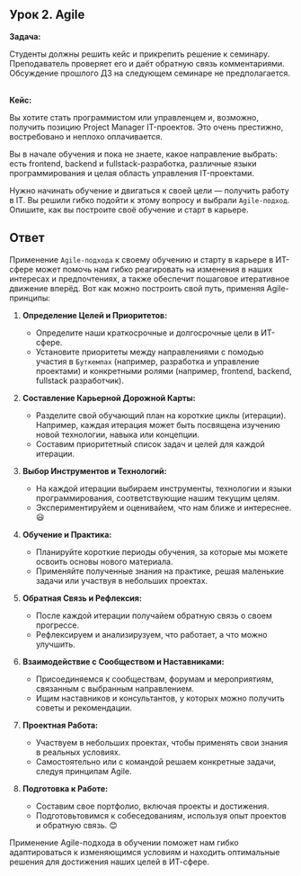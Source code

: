 ## Урок 2. Agile

**Задача:**

Студенты должны решить кейс и прикрепить решение к семинару. Преподаватель проверяет его и даёт обратную связь комментариями. Обсуждение прошлого ДЗ на следующем семинаре не предполагается.

<br>**Кейс:**

Вы хотите стать программистом или управленцем и, возможно, получить позицию Project Manager IT-проектов. Это очень престижно, востребовано и неплохо оплачивается.

Вы в начале обучения и пока не знаете, какое направление выбрать: есть frontend, backend и fullstack-разработка, различные языки программирования и целая область управления IT-проектами.

Нужно начинать обучение и двигаться к своей цели — получить работу в IT. Вы решили гибко подойти к этому вопросу и выбрали `Agile-подход`. Опишите, как вы построите своё обучение и старт в карьере.

## Ответ

Применение `Agile-подхода` к своему обучению и старту в карьере в ИТ-сфере может помочь нам гибко реагировать на изменения в наших интересах и предпочтениях, а также обеспечит пошаговое итеративное движение вперёд. Вот как можно построить свой путь, применяя Agile-принципы:

1. **Определение Целей и Приоритетов:**
    - Определите наши краткосрочные и долгосрочные цели в ИТ-сфере.
    - Установите приоритеты между направлениями с помодью участия в `Буткемпах` (например, разработка и управление проектами) и конкретными ролями (например, frontend, backend, fullstack разработчик).

2. **Составление Карьерной Дорожной Карты:**
   - Разделите свой обучающий план на короткие циклы (итерации). Например, каждая итерация может быть посвящена изучению новой технологии, навыка или концепции.
   - Составим приоритетный список задач и целей для каждой итерации.

3. **Выбор Инструментов и Технологий:**
   - На каждой итерации выбираем инструменты, технологии и языки программирования, соответствующие нашим текущим целям.
   - Экспериментируйем и оценивайем, что нам ближе и интереснее. :smiley:

4. **Обучение и Практика:**
   - Планируйте короткие периоды обучения, за которые мы можете освоить основы нового материала.
   - Применяйте полученные знания на практике, решая маленькие задачи или участвуя в небольших проектах.

5. **Обратная Связь и Рефлексия:**
   - После каждой итерации получайем обратную связь о своем прогрессе.
   - Рефлексируем и анализирузуем, что работает, а что можно улучшить.

6. **Взаимодействие с Сообществом и Наставниками:**
   - Присоединяемся к сообществам, форумам и мероприятиям, связанным с выбранным направлением.
   - Ищим наставников и консультантов, у которых можно получить советы и рекомендации.

7. **Проектная Работа:**
   - Участвуем в небольших проектах, чтобы применять свои знания в реальных условиях.
   - Самостоятельно или с командой решаем конкретные задачи, следуя принципам Agile.

8. **Подготовка к Работе:**
   - Составим свое портфолио, включая проекты и достижения.
   - Подготовьтовимся к собеседованиям, используя опыт проектов и обратную связь. :blush:

Применение Agile-подхода в обучении поможет нам гибко адаптироваться к изменяющимся условиям и находить оптимальные решения для достижения наших целей в ИТ-сфере.
